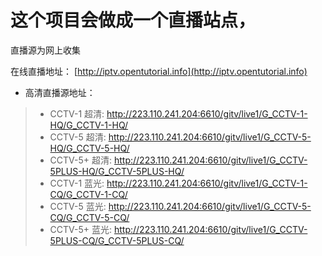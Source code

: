 # 这个项目会做成一个直播站点，

直播源为网上收集

在线直播地址：
[http://iptv.opentutorial.info](http://iptv.opentutorial.info)

* 高清直播源地址：

> * CCTV-1  超清: http://223.110.241.204:6610/gitv/live1/G_CCTV-1-HQ/G_CCTV-1-HQ/
> * CCTV-5  超清: http://223.110.241.204:6610/gitv/live1/G_CCTV-5-HQ/G_CCTV-5-HQ/
> * CCTV-5+ 超清: http://223.110.241.204:6610/gitv/live1/G_CCTV-5PLUS-HQ/G_CCTV-5PLUS-HQ/
> * CCTV-1  蓝光: http://223.110.241.204:6610/gitv/live1/G_CCTV-1-CQ/G_CCTV-1-CQ/
> * CCTV-5  蓝光: http://223.110.241.204:6610/gitv/live1/G_CCTV-5-CQ/G_CCTV-5-CQ/
> * CCTV-5+ 蓝光: http://223.110.241.204:6610/gitv/live1/G_CCTV-5PLUS-CQ/G_CCTV-5PLUS-CQ/

